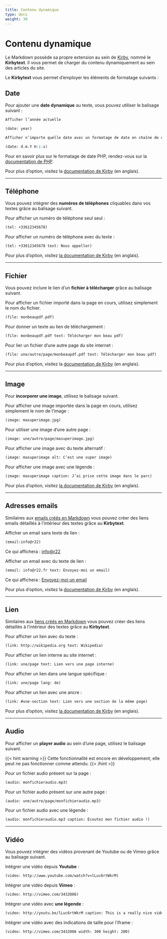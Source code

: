 ```yaml
---
title: Contenu dynamique
type: docs
weight: 30
---
```


# Contenu dynamique

Le Markdown possède sa propre extension au sein de [Kirby](/docs/technique/panel), nommé le **Kirbytext**. Il vous permet de charger du contenu dynamiquement au sein des articles du site.

Le **Kirbytext** vous permet d’employer les éléments de formatage suivants :

## Date

Pour ajouter une **date dynamique** au texte, vous pouvez utiliser le balisage suivant :

``` md
Afficher l’année actuelle

(date: year)

Afficher n’importe quelle date avec un formatage de date en chaîne de caractère PHP

(date: d.m.Y H:i:s)
```
Pour en savoir plus sur le formatage de date PHP, rendez-vous sur la [documentation de PHP](https://www.php.net/manual/en/function.date.php).

Pour plus d’option, visitez la [documentation de Kirby](https://getkirby.com/docs/reference/text/kirbytags/date) (en anglais).

***

## Téléphone

Vous pouvez intégrer des **numéros de téléphones** cliquables dans vos textes grâce au balisage suivant.

Pour afficher un numéro de téléphone seul seul :

``` md
(tel: +33612345678)
```

Pour afficher un numéro de téléphone avec du texte :

``` md
(tel: +33612345678 text: Nous appeller)
```

Pour plus d’option, visitez [la documentation de Kirby](https://getkirby.com/docs/reference/text/kirbytags/tel) (en anglais).

***

## Fichier

Vous pouvez inclure le lien d’un **fichier à télécharger** grâce au balisage suivant.

Pour afficher un fichier importé dans la page en cours, utilisez simplement le nom du fichier.

``` md
(file: monbeaupdf.pdf)
```

Pour donner un texte au lien de téléchargement :

``` md
(file: monbeaupdf.pdf text: Télécharger mon beau pdf)
```

Pour lier un fichier d’une autre page du site internet :

``` md
(file: une/autre/page/monbeaupdf.pdf text: Télécharger mon beau pdf)
```

Pour plus d’option, visitez la [documentation de Kirby](https://getkirby.com/docs/reference/text/kirbytags/file) (en anglais).

***

## Image

Pour **incorporer une image**, utilisez le balisage suivant.

Pour afficher une image importée dans la page en cours, utilisez simplement le nom de l’image :

``` md
(image: masuperimage.jpg)
```

Pour utiliser une image d’une autre page :

``` md
(image: une/autre/page/masuperimage.jpg)
```

Pour afficher une image avec du texte alternatif :

``` md
(image: masuperimage alt: C’est une super image)
```

Pour afficher une image avec une légende :

``` md
(image: masuperimage caption: J’ai prise cette image dans le parc)
```

Pour plus d’option, visitez [la documentation de Kirby](https://getkirby.com/docs/reference/text/kirbytags/image) (en anglais).

****

## Adresses emails

Similaires aux [emails créés en Markdown](/docs/contenu/markdown#adresses-emails) vous pouvez créer des liens emails détaillés à l’intérieur des textes grâce au **Kirbytext**.

Afficher un email sans texte de lien :

``` md
(email:info@r22)
```

Ce qui affichera : <info@r22>

Afficher un email avec du texte de lien :

``` md
(email: info@r22.fr text: Envoyez-moi un email)
```

Ce qui affichera : [Envoyez-moi un email](mailto:info@r22.fr)

Pour plus d’option, visitez la [documentation de Kirby](https://getkirby.com/docs/reference/text/kirbytags/email) (en anglais).

****

## Lien

Similaires aux [liens créés en Markdown](/docs/contenu/markdown#liens) vous pouvez créer des liens détaillés à l’intérieur des textes grâce au **Kirbytext**.

Pour afficher un lien avec du texte :

``` md
(link: http://wikipedia.org text: Wikipedia)
```

Pour afficher un lien interne au site internet :

``` md
(link: une/page text: Lien vers une page interne)
```

Pour afficher un lien dans une langue spécifique :

``` md
(link: une/page lang: de)
```

Pour afficher un lien avec une ancre :

``` md
(link: #une-section text: Lien vers une section de la même page)
```

Pour plus d’option, visitez [la documentation de Kirby](https://getkirby.com/docs/reference/text/kirbytags/link) (en anglais).

***

## Audio

Pour afficher un **player audio** au sein d’une page, utilisez le balisage suivant.

{{< hint warning >}}
Cette fonctionnalité est encore en développement, elle peut ne pas fonctionner comme attendu.
{{< /hint >}}

Pour un fichier audio présent sur la page :

``` md
(audio: monfichieraudio.mp3)
```

Pour un fichier audio présent sur une autre page :

``` md
(audio: une/autre/page/monfichieraudio.mp3)
```

Pour un fichier audio avec une légende :

``` md
(audio: monfichieraudio.mp3 caption: Écoutez mon fichier audio !)
```

***

## Vidéo

Vous pouvez intégrer des vidéos provenant de Youtube ou de Vimeo grâce au balisage suivant.

Intégrer une vidéo depuis **Youtube** :

``` md
(video: http://www.youtube.com/watch?v=lLuc6rtWkrM)
```

Intégrer une vidéo depuis **Vimeo** :

``` md
(video: http://vimeo.com/3432886)
```

Intégrer une vidéo avec **une légende** :

``` md
(video: http://youtu.be/lLuc6rtWkrM caption: This is a really nice video)
```

Intégrer une vidéo avec des indications de taille pour l’iframe :

``` md
(video: http://vimeo.com/3432886 width: 300 height: 200)
```
